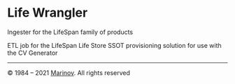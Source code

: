 # Life Wrangler

Ingester for the LifeSpan family of products

ETL job for the LifeSpan Life Store SSOT provisioning solution for use with the CV Generator

---

© 1984 – 2021 [Marinov](http://marinov.ml "Marinov"). All rights reserved
